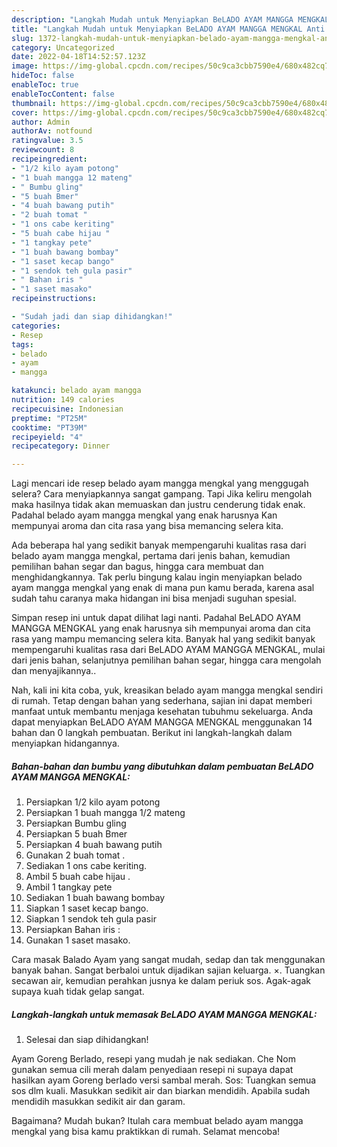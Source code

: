 ```yaml
---
description: "Langkah Mudah untuk Menyiapkan BeLADO AYAM MANGGA MENGKAL Anti Gagal"
title: "Langkah Mudah untuk Menyiapkan BeLADO AYAM MANGGA MENGKAL Anti Gagal"
slug: 1372-langkah-mudah-untuk-menyiapkan-belado-ayam-mangga-mengkal-anti-gagal
category: Uncategorized
date: 2022-04-18T14:52:57.123Z
image: https://img-global.cpcdn.com/recipes/50c9ca3cbb7590e4/680x482cq70/belado-ayam-mangga-mengkal-foto-resep-utama.jpg
hideToc: false
enableToc: true
enableTocContent: false
thumbnail: https://img-global.cpcdn.com/recipes/50c9ca3cbb7590e4/680x482cq70/belado-ayam-mangga-mengkal-foto-resep-utama.jpg
cover: https://img-global.cpcdn.com/recipes/50c9ca3cbb7590e4/680x482cq70/belado-ayam-mangga-mengkal-foto-resep-utama.jpg
author: Admin
authorAv: notfound
ratingvalue: 3.5
reviewcount: 8
recipeingredient:
- "1/2 kilo ayam potong"
- "1 buah mangga 12 mateng"
- " Bumbu gling"
- "5 buah Bmer"
- "4 buah bawang putih"
- "2 buah tomat "
- "1 ons cabe keriting"
- "5 buah cabe hijau "
- "1 tangkay pete"
- "1 buah bawang bombay"
- "1 saset kecap bango"
- "1 sendok teh gula pasir"
- " Bahan iris "
- "1 saset masako"
recipeinstructions:

- "Sudah jadi dan siap dihidangkan!"
categories:
- Resep
tags:
- belado
- ayam
- mangga

katakunci: belado ayam mangga 
nutrition: 149 calories
recipecuisine: Indonesian
preptime: "PT25M"
cooktime: "PT39M"
recipeyield: "4"
recipecategory: Dinner

---
```



Lagi mencari ide resep belado ayam mangga mengkal yang menggugah selera? Cara menyiapkannya sangat gampang. Tapi Jika keliru mengolah maka hasilnya tidak akan memuaskan dan justru cenderung tidak enak. Padahal belado ayam mangga mengkal yang enak harusnya Kan mempunyai aroma dan cita rasa yang bisa memancing selera kita.


Ada beberapa hal yang sedikit banyak mempengaruhi kualitas rasa dari belado ayam mangga mengkal, pertama dari jenis bahan, kemudian pemilihan bahan segar dan bagus, hingga cara membuat dan menghidangkannya. Tak perlu bingung kalau ingin menyiapkan belado ayam mangga mengkal yang enak di mana pun kamu berada, karena asal sudah tahu caranya maka hidangan ini bisa menjadi suguhan spesial.

Simpan resep ini untuk dapat dilihat lagi nanti. Padahal BeLADO AYAM MANGGA MENGKAL yang enak harusnya sih mempunyai aroma dan cita rasa yang mampu memancing selera kita. Banyak hal yang sedikit banyak mempengaruhi kualitas rasa dari BeLADO AYAM MANGGA MENGKAL, mulai dari jenis bahan, selanjutnya pemilihan bahan segar, hingga cara mengolah dan menyajikannya..


Nah, kali ini kita coba, yuk, kreasikan belado ayam mangga mengkal sendiri di rumah. Tetap dengan bahan yang sederhana, sajian ini dapat memberi manfaat untuk membantu menjaga kesehatan tubuhmu sekeluarga. Anda dapat menyiapkan BeLADO AYAM MANGGA MENGKAL menggunakan 14 bahan dan 0 langkah pembuatan. Berikut ini langkah-langkah dalam menyiapkan hidangannya.

<!--inarticleads1-->

##### Bahan-bahan dan bumbu yang dibutuhkan dalam pembuatan BeLADO AYAM MANGGA MENGKAL:

1. Persiapkan 1/2 kilo ayam potong
1. Persiapkan 1 buah mangga 1/2 mateng
1. Persiapkan  Bumbu gling
1. Persiapkan 5 buah Bmer
1. Persiapkan 4 buah bawang putih
1. Gunakan 2 buah tomat .
1. Sediakan 1 ons cabe keriting.
1. Ambil 5 buah cabe hijau .
1. Ambil 1 tangkay pete
1. Sediakan 1 buah bawang bombay
1. Siapkan 1 saset kecap bango.
1. Siapkan 1 sendok teh gula pasir
1. Persiapkan  Bahan iris :
1. Gunakan 1 saset masako.


Cara masak Balado Ayam yang sangat mudah, sedap dan tak menggunakan banyak bahan. Sangat berbaloi untuk dijadikan sajian keluarga. ×. Tuangkan secawan air, kemudian perahkan jusnya ke dalam periuk sos. Agak-agak supaya kuah tidak gelap sangat. 

<!--inarticleads2-->

##### Langkah-langkah untuk memasak BeLADO AYAM MANGGA MENGKAL:


1. Selesai dan siap dihidangkan!

Ayam Goreng Berlado, resepi yang mudah je nak sediakan. Che Nom gunakan semua cili merah dalam penyediaan resepi ni supaya dapat hasilkan ayam Goreng berlado versi sambal merah. Sos: Tuangkan semua sos dlm kuali. Masukkan sedikit air dan biarkan mendidih. Apabila sudah mendidih masukkan sedikit air dan garam. 

Bagaimana? Mudah bukan? Itulah cara membuat belado ayam mangga mengkal yang bisa kamu praktikkan di rumah. Selamat mencoba!
